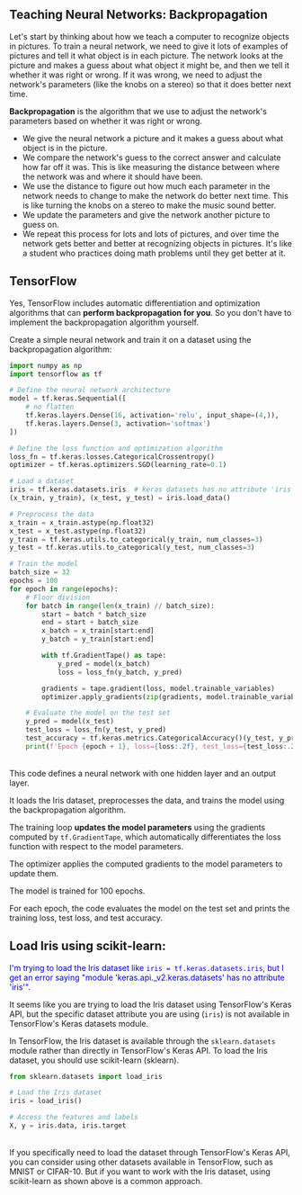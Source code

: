 ## Teaching Neural Networks: Backpropagation

Let's start by thinking about how we teach a computer to recognize objects in pictures.  To train a neural network, we need to give it lots of examples of pictures and tell it what object is in each picture. The network looks at the picture and makes a guess about what object it might be, and then we tell it whether it was right or wrong. If it was wrong, we need to adjust the network's parameters (like the knobs on a stereo) so that it does better next time.

**Backpropagation** is the algorithm that we use to adjust the network's parameters based on whether it was right or wrong.

* We give the neural network a picture and it makes a guess about what object is in the picture.
* We compare the network's guess to the correct answer and calculate how far off it was. This is like measuring the distance between where the network was and where it should have been.
* We use the distance to figure out how much each parameter in the network needs to change to make the network do better next time. This is like turning the knobs on a stereo to make the music sound better.
* We update the parameters and give the network another picture to guess on.
* We repeat this process for lots and lots of pictures, and over time the network gets better and better at recognizing objects in pictures. It's like a student who practices doing math problems until they get better at it.

## TensorFlow

Yes, TensorFlow includes automatic differentiation and optimization algorithms that can **perform backpropagation for you**. So you don't have to implement the backpropagation algorithm yourself.

Create a simple neural network and train it on a dataset using the backpropagation algorithm:

```py
import numpy as np
import tensorflow as tf

# Define the neural network architecture
model = tf.keras.Sequential([
    # no flatten
    tf.keras.layers.Dense(16, activation='relu', input_shape=(4,)),
    tf.keras.layers.Dense(3, activation='softmax')
])

# Define the loss function and optimization algorithm
loss_fn = tf.keras.losses.CategoricalCrossentropy()
optimizer = tf.keras.optimizers.SGD(learning_rate=0.1)

# Load a dataset
iris = tf.keras.datasets.iris  # keras datasets has no attribute 'iris'
(x_train, y_train), (x_test, y_test) = iris.load_data()

# Preprocess the data
x_train = x_train.astype(np.float32)
x_test = x_test.astype(np.float32)
y_train = tf.keras.utils.to_categorical(y_train, num_classes=3)
y_test = tf.keras.utils.to_categorical(y_test, num_classes=3)

# Train the model
batch_size = 32
epochs = 100
for epoch in range(epochs):
    # Floor division
    for batch in range(len(x_train) // batch_size):
        start = batch * batch_size
        end = start + batch_size
        x_batch = x_train[start:end]
        y_batch = y_train[start:end]

        with tf.GradientTape() as tape:
            y_pred = model(x_batch)
            loss = loss_fn(y_batch, y_pred)

        gradients = tape.gradient(loss, model.trainable_variables)
        optimizer.apply_gradients(zip(gradients, model.trainable_variables))

    # Evaluate the model on the test set
    y_pred = model(x_test)
    test_loss = loss_fn(y_test, y_pred)
    test_accuracy = tf.keras.metrics.CategoricalAccuracy()(y_test, y_pred)
    print(f'Epoch {epoch + 1}, loss={loss:.2f}, test_loss={test_loss:.2f}, test_accuracy={test_accuracy:.2f}')
```

<br>
This code defines a neural network with one hidden layer and an output layer.

It loads the Iris dataset, preprocesses the data, and trains the model using the backpropagation algorithm.

The training loop **updates the model parameters** using the gradients computed by `tf.GradientTape`, which automatically differentiates the loss function with respect to the model parameters.

The optimizer applies the computed gradients to the model parameters to update them.

The model is trained for 100 epochs.

For each epoch, the code evaluates the model on the test set and prints the training loss, test loss, and test accuracy.

## Load Iris using scikit-learn:

<span style="color:#0000dd;">I'm trying to load the Iris dataset like `iris = tf.keras.datasets.iris`, but I get an error saying "module 'keras.api._v2.keras.datasets' has no attribute 'iris'".</span>

It seems like you are trying to load the Iris dataset using TensorFlow's Keras API, but the specific dataset attribute you are using (`iris`) is not available in TensorFlow's Keras datasets module.

In TensorFlow, the Iris dataset is available through the `sklearn.datasets` module rather than directly in TensorFlow's Keras API. To load the Iris dataset, you should use scikit-learn (sklearn).

```python
from sklearn.datasets import load_iris

# Load the Iris dataset
iris = load_iris()

# Access the features and labels
X, y = iris.data, iris.target
```

<br>
If you specifically need to load the dataset through TensorFlow's Keras API, you can consider using other datasets available in TensorFlow, such as MNIST or CIFAR-10. But if you want to work with the Iris dataset, using scikit-learn as shown above is a common approach.

<br>
